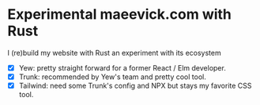 # Experimental maeevick.com with Rust

I (re)build my website with Rust an experiment with its ecosystem

- [x] Yew: pretty straight forward for a former React / Elm developer.
- [x] Trunk: recommended by Yew's team and pretty cool tool.
- [x] Tailwind: need some Trunk's config and NPX but stays my favorite CSS tool. 
